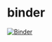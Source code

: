 # binder
[![Binder](https://mybinder.org/badge_logo.svg)](https://mybinder.org/v2/gh/UncertainQubit/binder/master?filepath=therightfit.ipynb)
